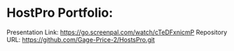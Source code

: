 # HostPro Portfolio:

Presentation Link: https://go.screenpal.com/watch/cTeDFxnicmP
Repository URL: https://github.com/Gage-Price-2/HostsPro.git
